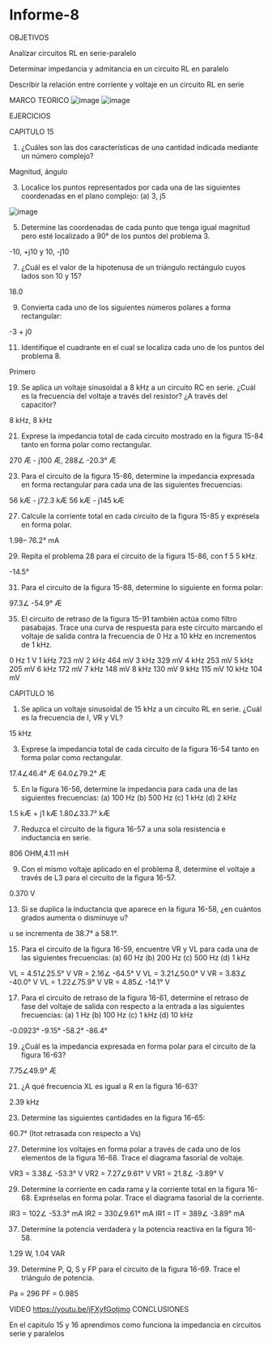 # Informe-8
OBJETIVOS

Analizar circuitos RL en serie-paralelo

Determinar impedancia y admitancia en un circuito RL en paralelo

Describir la relación entre corriente y voltaje en un circuito RL en serie

MARCO TEORICO
![image](https://user-images.githubusercontent.com/117759439/219984216-be262ed3-9b8b-4c5b-9a0d-559fae66c047.png)
![image](https://user-images.githubusercontent.com/117759439/219986718-146d7b90-dbca-4995-b69d-d8edfcc7f2a6.png)

EJERCICIOS

CAPITULO 15
1. ¿Cuáles son las dos características de una cantidad indicada mediante un número complejo?

Magnitud, ángulo

3. Localice los puntos representados por cada una de las siguientes coordenadas en el plano complejo:
(a) 3, j5

![image](https://user-images.githubusercontent.com/117759439/219985192-da62c130-94ca-433b-bce3-6038b49c37a1.png)


5. Determine las coordenadas de cada punto que tenga igual magnitud pero esté localizado a 90° de los puntos del problema 3.

-10, +j10 y 10, -j10

7. ¿Cuál es el valor de la hipotenusa de un triángulo rectángulo cuyos lados son 10 y 15?

18.0

9. Convierta cada uno de los siguientes números polares a forma rectangular:

-3 + j0

11. Identifique el cuadrante en el cual se localiza cada uno de los puntos del problema 8.

Primero

19. Se aplica un voltaje sinusoidal a 8 kHz a un circuito RC en serie. ¿Cuál es la frecuencia del voltaje a través del resistor? ¿A través del capacitor?

8 kHz, 8 kHz

21. Exprese la impedancia total de cada circuito mostrado en la figura 15-84 tanto en forma polar como rectangular.

270 Æ - j100 Æ, 288∠ -20.3° Æ

23. Para el circuito de la figura 15-86, determine la impedancia expresada en forma rectangular para cada una de las siguientes frecuencias:

56 kÆ - j72.3 kÆ
56 kÆ - j145 kÆ

27. Calcule la corriente total en cada circuito de la figura 15-85 y exprésela en forma polar.

1.98– 76.2° mA

29. Repita el problema 28 para el circuito de la figura 15-86, con f 5 5 kHz.

-14.5°

31. Para el circuito de la figura 15-88, determine lo siguiente en forma polar:

97.3∠ -54.9° Æ

35. El circuito de retraso de la figura 15-91 también actúa como filtro pasabajas. Trace una curva de respuesta para este circuito marcando el voltaje de salida contra la frecuencia de 0 Hz a 10 kHz en incrementos de 1 kHz.

0 Hz 1 V
1 kHz 723 mV
2 kHz 464 mV
3 kHz 329 mV
4 kHz 253 mV
5 kHz 205 mV
6 kHz 172 mV
7 kHz 148 mV
8 kHz 130 mV
9 kHz 115 mV
10 kHz 104 mV

CAPITULO 16

1. Se aplica un voltaje sinusoidal de 15 kHz a un circuito RL en serie. ¿Cuál es la frecuencia de I, VR y VL?

15 kHz

3. Exprese la impedancia total de cada circuito de la figura 16-54 tanto en forma polar como rectangular.

17.4∠46.4° Æ 64.0∠79.2° Æ

5. En la figura 16-56, determine la impedancia para cada una de las siguientes frecuencias:
(a) 100 Hz (b) 500 Hz (c) 1 kHz (d) 2 kHz

1.5 kÆ + j1 kÆ 1.80∠33.7° kÆ

7. Reduzca el circuito de la figura 16-57 a una sola resistencia e inductancia en serie.

806 OHM,4.11 mH

9. Con el mismo voltaje aplicado en el problema 8, determine el voltaje a través de L3 para el circuito de la figura 16-57.

0.370 V

13. Si se duplica la inductancia que aparece en la figura 16-58, ¿en cuántos grados aumenta o disminuye u?

 u se incrementa de 38.7° a 58.1°.

15. Para el circuito de la figura 16-59, encuentre VR y VL para cada una de las siguientes frecuencias:
(a) 60 Hz (b) 200 Hz (c) 500 Hz (d) 1 kHz

VL = 4.51∠25.5° V
VR = 2.16∠ -64.5° V
VL = 3.21∠50.0° V
VR = 3.83∠ -40.0° V
VL = 1.22∠75.9° V
VR = 4.85∠ -14.1° V

17. Para el circuito de retraso de la figura 16-61, determine el retraso de fase del voltaje de salida con respecto a la entrada a las siguientes frecuencias:
(a) 1 Hz (b) 100 Hz (c) 1 kHz (d) 10 kHz

-0.0923°
-9.15°
-58.2°
-86.4°

19. ¿Cuál es la impedancia expresada en forma polar para el circuito de la figura 16-63?

7.75∠49.9° Æ

21. ¿A qué frecuencia XL es igual a R en la figura 16-63?

2.39 kHz

23. Determine las siguientes cantidades en la figura 16-65:

60.7° (Itot retrasada con respecto a Vs)

27. Determine los voltajes en forma polar a través de cada uno de los elementos de la figura 16-68. Trace el diagrama fasorial de voltaje.

VR3 = 3.38∠ -53.3° V
VR2 = 7.27∠9.61° V
VR1 = 21.8∠ -3.89° V

29. Determine la corriente en cada rama y la corriente total en la figura 16-68. Expréselas en forma polar. Trace el diagrama fasorial de la corriente.

IR3 = 102∠ -53.3° mA
IR2 = 330∠9.61° mA
IR1 = IT = 389∠ -3.89° mA

37. Determine la potencia verdadera y la potencia reactiva en la figura 16-58.

1.29 W, 1.04 VAR

39. Determine P, Q, S y FP para el circuito de la figura 16-69. Trace el triángulo de potencia.

Pa = 296 PF = 0.985

VIDEO 
https://youtu.be/jFXyfGotjmo
CONCLUSIONES 

En el capitulo 15 y 16 aprendimos como funciona la impedancia en circuitos serie y paralelos
